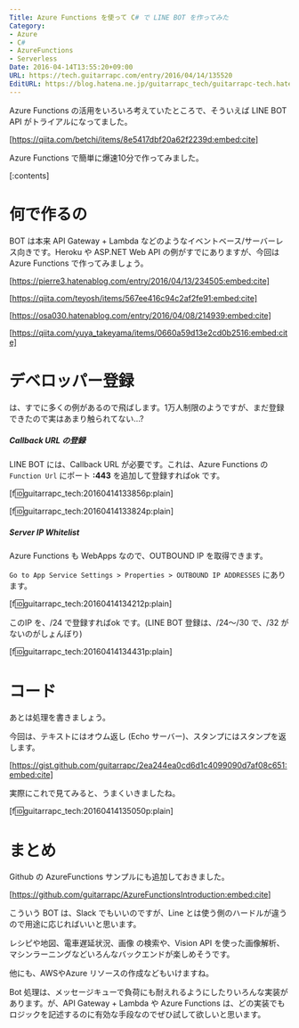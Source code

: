 ```yaml
---
Title: Azure Functions を使って C# で LINE BOT を作ってみた
Category:
- Azure
- C#
- AzureFunctions
- Serverless
Date: 2016-04-14T13:55:20+09:00
URL: https://tech.guitarrapc.com/entry/2016/04/14/135520
EditURL: https://blog.hatena.ne.jp/guitarrapc_tech/guitarrapc-tech.hatenablog.com/atom/entry/10328537792371113740
---
```


Azure Functions の活用をいろいろ考えていたところで、そういえば LINE BOT API がトライアルになってました。

[https://qiita.com/betchi/items/8e5417dbf20a62f2239d:embed:cite]

Azure Functions で簡単に爆速10分で作ってみました。

[:contents]

# 何で作るの

BOT は本来 API Gateway + Lambda などのようなイベントベース/サーバーレス向きです。Heroku や ASP.NET Web API の例がすでにありますが、今回はAzure Functions で作ってみましょう。

[https://pierre3.hatenablog.com/entry/2016/04/13/234505:embed:cite]

[https://qiita.com/teyosh/items/567ee416c94c2af2fe91:embed:cite]

[https://osa030.hatenablog.com/entry/2016/04/08/214939:embed:cite]

[https://qiita.com/yuya_takeyama/items/0660a59d13e2cd0b2516:embed:cite]

# デベロッパー登録

は、すでに多くの例があるので飛ばします。1万人制限のようですが、まだ登録できたので実はあまり触られてない...?

##### Callback URL の登録

LINE BOT には、Callback URL が必要です。これは、Azure Functions の```Function Url``` にポート **:443** を追加して登録すればok です。

[f:id:guitarrapc_tech:20160414133856p:plain]

[f:id:guitarrapc_tech:20160414133824p:plain]

##### Server IP Whitelist

Azure Functions も WebApps なので、OUTBOUND IP を取得できます。

```Go to App Service Settings > Properties > OUTBOUND IP ADDRESSES``` にあります。

[f:id:guitarrapc_tech:20160414134212p:plain]

このIP を、/24 で登録すればok です。(LINE BOT 登録は、/24～/30 で、/32 がないのがしょんぼり)

[f:id:guitarrapc_tech:20160414134431p:plain]

# コード

あとは処理を書きましょう。

今回は、テキストにはオウム返し (Echo サーバー)、スタンプにはスタンプを返します。

[https://gist.github.com/guitarrapc/2ea244ea0cd6d1c4099090d7af08c651:embed:cite]

実際にこれで見てみると、うまくいきましたね。

[f:id:guitarrapc_tech:20160414135050p:plain]

# まとめ

Github の AzureFunctions サンプルにも追加しておきました。

[https://github.com/guitarrapc/AzureFunctionsIntroduction:embed:cite]

こういう BOT は、Slack でもいいのですが、Line とは使う側のハードルが違うので用途に応じればいいと思います。

レシピや地図、電車遅延状況、画像 の検索や、Vision API を使った画像解析、マシンラーニングなどいろんなバックエンドが楽しめそうです。

他にも、AWSやAzure リソースの作成などもいけますね。

Bot 処理は、メッセージキューで負荷にも耐えれるようにしたりいろんな実装があります。が、API Gateway + Lambda や Azure Functions は、どの実装でもロジックを記述するのに有効な手段なのでぜひ試して欲しいと思います。
